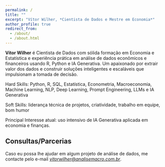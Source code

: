 ```yaml
---
permalink: /
title: ""
excerpt: "Vítor Wilher, *Cientista de Dados e Mestre em Economia*"
author_profile: true
redirect_from: 
  - /about/
  - /about.html
---
```


**Vítor Wilher** é Cientista de Dados com sólida formação em Economia e Estatística e experiência prática em análise de dados econômicos e financeiros usando R, Python e IA Generativa. Um apaixonado por extrair valor dos dados e construir soluções inteligentes e escaláveis que impulsionam a tomada de decisão.

Hard Skills: Python, R, SQL, Estatística, Econometria, Macroeconomia, Machine Learning, NLP, Deep Learning, Prompt Engineering, LLMs e IA Generativa

Soft Skills: liderança técnica de projetos, criatividade, trabalho em equipe, bom humor

Principal Interesse atual: uso intensivo de IA Generativa aplicada em economia e finanças.

## Consultas/Parcerias

Caso eu possa lhe ajudar em algum projeto de análise de dados, me contacte pelo e-mail *vitorwilher@analisemacro.com.br*. 
